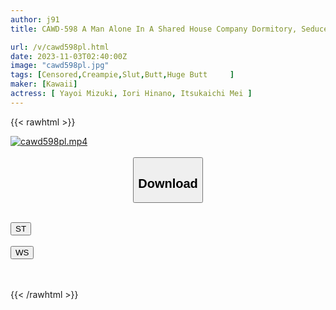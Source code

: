```yaml
---
author: j91
title: CAWD-598 A Man Alone In A Shared House Company Dormitory, Seduced By A Female Co-worker's Jiggling Big Butt As She Walks Around In Her Underwear... A 4P Reverse Harem Of A T-back Slut Who Is Laid On Her Butt, Rubbed, Pinched, And Fucked. Mizuki Yayoi, Mei Itsukaichi, Hinano Iori

url: /v/cawd598pl.html
date: 2023-11-03T02:40:00Z
image: "cawd598pl.jpg"
tags: [Censored,Creampie,Slut,Butt,Huge Butt	 ]
maker: [Kawaii]
actress: [ Yayoi Mizuki, Iori Hinano, Itsukaichi Mei ]
---
```



{{< rawhtml >}}

<div class="video" data-videoid="DllvbQR8kKskZvw">
    <a href="javascript:;">
        <img src="https://my.j91.asia/v/cawd598pl.jpg" width="WIDTH" height="HEIGHT" alt="cawd598pl.mp4" loading="lazy">
    </a>
</div>

<script type="text/javascript" src="https://j91.asia/asset/on-demand-st.js"></script>

<br>
  <link rel="stylesheet" href="https://j91.asia/asset/bs5.css">
  
  <center>
  <button class="btn btn-primary" type="button" data-bs-toggle="collapse" data-bs-target=".multi-collapse" aria-expanded="false" aria-controls="multiCollapseExample1 multiCollapseExample2"><h2>Download</h2></button></center>
</p>
<div class="row">
  <div class="col">
    <div class="collapse multi-collapse" id="multiCollapseExample1">
      <div class="card card-body">
	      	      <br>
<div class="buttons">  
<a href="https://streamtape.to/v/DllvbQR8kKskZvw"><button class="btn-hover color-3"><i class="fa fa-download"></i> ST</button></a></div>
    </div>
  </div>
</div>
  <div class="col">
    <div class="collapse multi-collapse" id="multiCollapseExample2">
      <div class="card card-body">
	      <br>
<div class="buttons">
    <a href="https://wolfstream.tv/0uec8tqt1drq"><button class="btn-hover color-9"><i class="fa fa-download"></i> WS</button></a></div>
<br><br>
      </div>
    </div>
  </div>
</div>

{{< /rawhtml >}}
